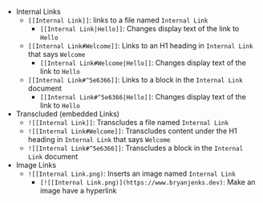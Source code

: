 

- Internal Links
  - `[[Internal Link]]`: links to a file named `Internal Link`
    - `[[Internal Link|Hello]]`: Changes display text of the link to `Hello`
  - `[[Internal Link#Welcome]]`: Links to an H1 heading in `Internal Link` that says `Welcome`
    - `[[Internal Link#Welcome|Hello]]`: Changes display text of the link to `Hello`
  - `[[Internal Link#^5e6366]]`: Links to a block in the `Internal Link` document
    - `[[Internal Link#^5e6366|Hello]]`: Changes display text of the link to `Hello`
- Transcluded (embedded Links)
  - `![[Internal Link]]`: Transcludes a file named `Internal Link`
  - `![[Internal Link#Welcome]]`: Transcludes content under the H1 heading in `Internal Link` that says `Welcome`
  - `![[Internal Link#^5e6366]]`: Transcludes a block in the `Internal Link` document
- Image Links
  - `![[Internal Link.png)`: Inserts an image named `Internal Link`
    - `[![[Internal Link.png)](https://www.bryanjenks.dev)`: Make an image have a hyperlink
